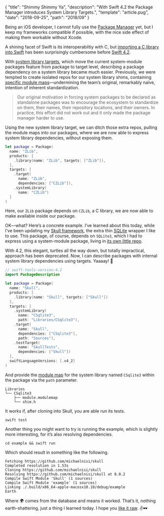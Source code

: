 {
  "title": "Shimmy Shimmy Ya",
  "description": "With Swift 4.2 the Package Manager introduces System Library Targets.",
  "template": "article.pug",
  "date": "2018-09-25",
  "path": "2018/09"
}

Being an iOS developer, I cannot fully use the [Package Manager](https://swift.org/package-manager/) yet, but I keep my frameworks compatible if possible, with the nice side effect of making them workable without Xcode.

A shining facet of Swift is its interoperabiltiy with C, but [importing a C library into Swift](https://oleb.net/blog/2017/12/importing-c-library-into-swift/) has been surprisingly cumbersome before [Swift 4.2](https://swift.org/blog/swift-4-2-released/).

With [system library targets](https://github.com/apple/swift-evolution/blob/master/proposals/0208-package-manager-system-library-targets.md), which move the current system-module packages feature from package to target level, describing a package dependency on a system library became much easier. Previously, we were tempted to create isolated repos for our system library shims, containing [specific module maps](https://github.com/michaelnisi/csqlite)—undermining the team’s original, remarkably naïve, intention of inherent standardization.

> Our original motivation in forcing system packages to be declared as standalone packages was to encourage the ecosystem to standardize on them, their names, their repository locations, and their owners. In practice, this effort did not work out and it only made the package manager harder to use.

Using the new system library target, we can ditch those extra repos, pulling the module maps into our packages, where we are now able to express system library dependencies, without exposing them.

```swift
let package = Package(
  name: "ZLib",
  products: [
    .library(name: "ZLib", targets: ["ZLib"]),
  ],
  targets: [
    .target(
      name: "ZLib",
      dependencies: ["CZLib"]),
    .systemLibrary(
      name: "CZLib")
  ]
)
```

Here, our `ZLib` package depends on `CZLib`, a C library, we are now able to make available inside our package.

OK—what? Here’s a concrete example. I’ve learned about this today, while I’ve been updating my [Skull framework](https://github.com/michaelnisi/skull), the extra thin [SQLite](https://www.sqlite.org/index.html) wrapper I like to use. This package, of course, depends on `SQLite3`, which I had to express using a system-module package, living in [its own little repo](https://github.com/michaelnisi/csqlite).

With 4.2, this elegant, turtles all the way down, but totally impractical, approach has been deprecated. Now, I can describe packages with internal system library dependencies using targets. Yaaaay! 🎉

```swift
// swift-tools-version:4.2
import PackageDescription

let package = Package(
  name: "Skull",
  products: [
    .library(name: "Skull", targets: ["Skull"])
  ],
  targets: [
    .systemLibrary(
      name: "CSqlite3",
      path: "Libraries/CSqlite3"),
    .target(
      name: "Skull",
      dependencies: ["CSqlite3"],
      path: "Sources"),
    .testTarget(
      name: "SkullTests",
      dependencies: ["Skull"])
  ],
  swiftLanguageVersions: [.v4_2]
)
```

And provide the [module map](https://clang.llvm.org/docs/Modules.html) for the system library named `CSqlite3` within the package via the `path` parameter.

```
Libraries
└── CSqlite3
    ├── module.modulemap
    └── shim.h
```

It works if, after cloning into Skull, you are able run its tests.

```
swift test
```

Another thing you might want to try is running the example, which is slightly more interesting, for it’s also resolving dependencies.

```
cd example && swift run
```

Which should result in something like the following.

```
Fetching https://github.com/michaelnisi/skull
Completed resolution in 1.53s
Cloning https://github.com/michaelnisi/skull
Resolving https://github.com/michaelnisi/skull at 8.0.2
Compile Swift Module 'Skull' (1 sources)
Compile Swift Module 'example' (1 sources)
Linking ./.build/x86_64-apple-macosx10.10/debug/example
Earth
```

Where 🌍 comes from the database and means it worked. That’s it, nothing earth-shattering, just a thing I learned today. I hope you [like it raw](https://www.youtube.com/watch?v=WQJ2_T24JqY). ✌️🕶
